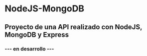 # NodeJS-MongoDB
## Proyecto de una  API realizado con NodeJS, MongoDB y Express
### --- en desarrollo ---
